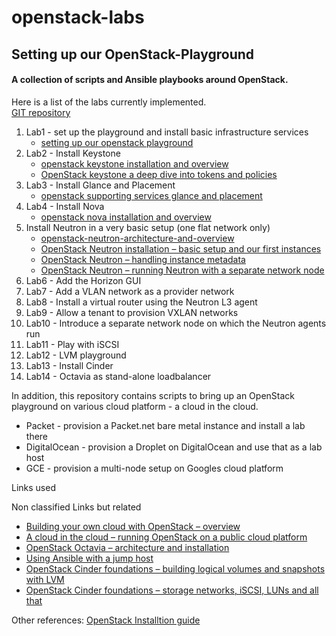 # openstack-labs
## Setting up our OpenStack-Playground

#### A collection of scripts and Ansible playbooks around OpenStack.
Here is a list of the labs currently implemented.  
[GIT repository](https://github.com/christianb93/openstack-labs)

1. Lab1 - set up the playground and install basic infrastructure services
    - [setting up our openstack playground](https://leftasexercise.com/2020/01/27/setting-up-our-openstack-playground/)  
2. Lab2 - Install Keystone  
    - [openstack keystone installation and overview](https://leftasexercise.com/2020/02/03/openstack-keystone-installation-and-overview/)
    - [OpenStack keystone a deep dive into tokens and policies](https://leftasexercise.com/2020/02/07/openstack-keystone-a-deep-dive-into-tokens-and-policies/)
3. Lab3 - Install Glance and Placement
    - [openstack supporting services glance and placement](https://leftasexercise.com/2020/02/10/openstack-supporting-services-glance-and-placement/)  
4. Lab4 - Install Nova
    - [openstack nova installation and overview](https://leftasexercise.com/2020/02/14/openstack-nova-installation-and-overview/)
5. Install Neutron in a very basic setup (one flat network only)
    - [openstack-neutron-architecture-and-overview](https://leftasexercise.com/2020/02/21/openstack-neutron-architecture-and-overview/)
    - [OpenStack Neutron installation – basic setup and our first instances](https://leftasexercise.com/2020/02/24/openstack-neutron-installation-basic-setup-and-our-first-instances/)
    - [OpenStack Neutron – handling instance metadata](https://leftasexercise.com/2020/03/30/openstack-neutron-handling-instance-metadata/)
    - [OpenStack Neutron – running Neutron with a separate network node](https://leftasexercise.com/2020/03/09/running-openstack-with-a-separate-network-node/)
6. Lab6 - Add the Horizon GUI
7. Lab7 - Add a VLAN network as a provider network
8. Lab8 - Install a virtual router using the Neutron L3 agent
9. Lab9 - Allow a tenant to provision VXLAN networks
10. Lab10 - Introduce a separate network node on which the Neutron agents run
11. Lab11 - Play with iSCSI
12. Lab12 - LVM playground
13. Lab13 - Install Cinder
14. Lab14 - Octavia as stand-alone loadbalancer

In addition, this repository contains scripts to bring up an OpenStack playground on various cloud platform - a cloud in the cloud.

* Packet - provision a Packet.net bare metal instance and install a lab there
* DigitalOcean - provision a Droplet on DigitalOcean and use that as a lab host
* GCE - provision a multi-node setup on Googles cloud platform

Links used

Non classified Links but related
- [Building your own cloud with OpenStack – overview](https://leftasexercise.com/2020/01/20/q-running-your-own-cloud-with-openstack-overview/)
- [A cloud in the cloud – running OpenStack on a public cloud platform](https://leftasexercise.com/2020/05/11/a-cloud-in-the-cloud-running-openstack-on-gcp-or-packet-net/)
- [OpenStack Octavia – architecture and installation](https://leftasexercise.com/2020/05/01/openstack-octavia-architecture-and-installation/)
- [Using Ansible with a jump host](https://leftasexercise.com/2019/12/23/using-ansible-with-a-jump-host/)
- [OpenStack Cinder foundations – building logical volumes and snapshots with LVM](https://leftasexercise.com/2020/04/13/openstack-cinder-foundations-building-logical-volumes-and-snapshots-with-lvm/)
- [OpenStack Cinder foundations – storage networks, iSCSI, LUNs and all that](https://leftasexercise.com/2020/04/06/openstack-cinder-foundations-storage-networks-iscsi-luns-and-all-that/)


Other references:
[OpenStack Installtion guide](https://docs.openstack.org/install-guide/)
